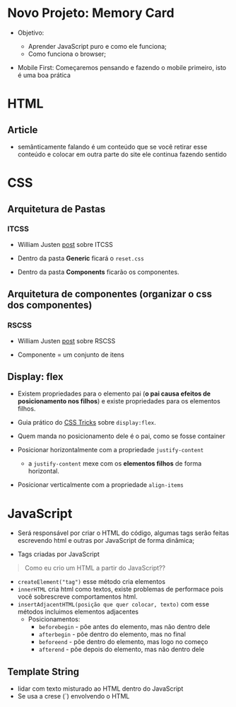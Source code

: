 # Novo Projeto: Memory Card

- Objetivo:

  - Aprender JavaScript puro e como ele funciona;
  - Como funciona o browser;

- Mobile First: Começaremos pensando e fazendo o mobile primeiro, isto é uma boa prática

# HTML

## Article

- semânticamente falando é um conteúdo que se você retirar esse conteúdo e colocar em outra parte do site ele continua fazendo sentido

# CSS

## Arquitetura de Pastas

### ITCSS

- William Justen [post](https://willianjusten.com.br/organizando-seu-css-com-itcss/) sobre ITCSS

- Dentro da pasta **Generic** ficará o `reset.css`

- Dentro da pasta **Components** ficarão os componentes.

## Arquitetura de componentes (organizar o css dos componentes)

### RSCSS

- William Justen [post](https://willianjusten.com.br/falando-sobre-rscss/) sobre RSCSS

- Componente = um conjunto de itens

## Display: flex

- Existem propriedades para o elemento pai (**o pai causa efeitos de posicionamento nos filhos**) e existe propriedades para os elementos filhos.

- Guia prático do [CSS Tricks](https://css-tricks.com/snippets/css/a-guide-to-flexbox/) sobre `display:flex`.

- Quem manda no posicionamento dele é o pai, como se fosse container

- Posicionar horizontalmente com a propriedade `justify-content`

  - a `justify-content` mexe com os **elementos filhos** de forma horizontal.

- Posicionar verticalmente com a propriedade `align-items`

# JavaScript

- Será responsável por criar o HTML do código, algumas tags serão feitas escrevendo html e outras por JavaScript de forma dinâmica;

- Tags criadas por JavaScript

> Como eu crio um HTML a partir do JavaScript??

- `createElement("tag")` esse método cria elementos
- `innerHTML` cria html como textos, existe problemas de performace pois você sobrescreve comportamentos html.
- `insertAdjacentHTML(posição que quer colocar, texto)` com esse métodos incluimos elementos adjacentes
  - Posicionamentos:
    - `beforebegin` - põe antes do elemento, mas não dentro dele
    - `afterbegin` - põe dentro do elemento, mas no final
    - `beforeend` - põe dentro do elemento, mas logo no começo
    - `afterend` - põe depois do elemento, mas não dentro dele

## Template String

- lidar com texto misturado ao HTML dentro do JavaScript
- Se usa a crese (`) envolvendo o HTML
